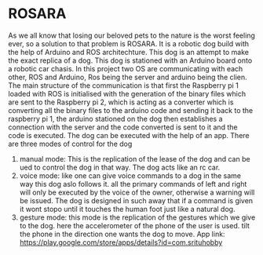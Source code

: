 # ROSARA
As we all know that losing our beloved pets to the nature is the worst feeling ever, so a solution to that problem is ROSARA. It is a robotic dog build with the help of Arduino and ROS architechture. 
This dog is an attempt to make the exact replica of a dog.
This dog is stationed with an Arduino board onto a robotic car chasis. 
In this project two OS are communicating with each other, ROS and Arduino, Ros being the server and arduino being the clien. The main structure of the communication is that
first the Raspberry pi 1 loaded with ROS is initialised with the generation of the binary files which are sent to the Raspberry pi 2, which is acting as a converter which is converting all
the binary files to the arduino code and sending it back to the raspberry pi 1, the arduino stationed on the dog then establishes a connection with the server and the code converted is sent to it 
and the code is executed.
The dog can be executed with the help of an app.
There are three modes of control for the dog
1. manual mode:
   This is the replication of the lease of the dog and can be ued to control the dog in that way. The dog acts like an rc car.
2. voice mode:
   like one can give voice commands to a dog in the same way this dog aslo follows it. all the primary commands of left and right will only be executed by the voice of the owner, otherwise
   a warning will be issued. The dog is designed in such away that if a command is given it wont stopo until it touches the human foot just like a natural dog.
3. gesture mode:
   this mode is the replication of the gestures which we give to the dog. here the accelerometer of the phone of the user is used.
   tilt the phone in the direction one wants the dog to move.
App link:
https://play.google.com/store/apps/details?id=com.srituhobby
